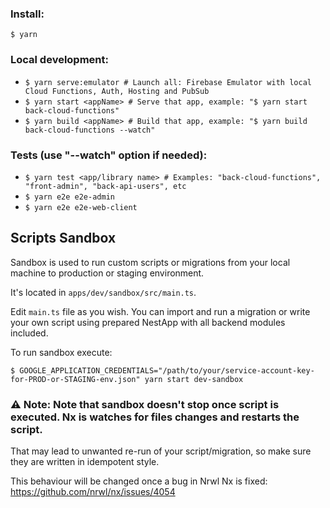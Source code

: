 ### Install:
`$ yarn`

### Local development:
- `$ yarn serve:emulator # Launch all: Firebase Emulator with local Cloud Functions, Auth, Hosting and PubSub`
- `$ yarn start <appName> # Serve that app, example: "$ yarn start back-cloud-functions"`
- `$ yarn build <appName> # Build that app, example: "$ yarn build back-cloud-functions --watch"`

### Tests (use "--watch" option if needed):
- `$ yarn test <app/library name> # Examples: "back-cloud-functions", "front-admin", "back-api-users", etc`
- `$ yarn e2e e2e-admin`
- `$ yarn e2e e2e-web-client`

## Scripts Sandbox

Sandbox is used to run custom scripts or migrations from your local machine to production or staging environment.

It's located in `apps/dev/sandbox/src/main.ts`.

Edit `main.ts` file as you wish. You can import and run a migration or write your own script using prepared NestApp with all backend modules included.

To run sandbox execute:
```
$ GOOGLE_APPLICATION_CREDENTIALS="/path/to/your/service-account-key-for-PROD-or-STAGING-env.json" yarn start dev-sandbox
```

### ⚠️ Note: Note that sandbox doesn't stop once script is executed. Nx is watches for files changes and restarts the script.
That may lead to unwanted re-run of your script/migration, so make sure they are written in idempotent style.

This behaviour will be changed once a bug in Nrwl Nx is fixed: https://github.com/nrwl/nx/issues/4054
